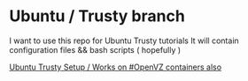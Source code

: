 Ubuntu / Trusty branch
==================================

I want to use this repo for Ubuntu Trusty tutorials
It will contain configuration files && bash scripts ( hopefully )


[Ubuntu Trusty Setup / Works on #OpenVZ containers also](https://github.com/cybernet/linux/blob/trusty/tutorial/setup)
